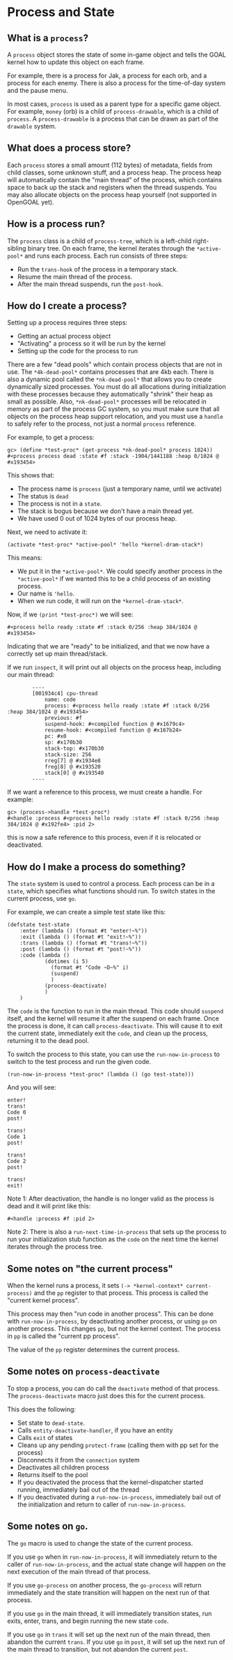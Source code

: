 # Process and State

## What is a `process`?

A `process` object stores the state of some in-game object and tells the GOAL kernel how to update this object on each frame.

For example, there is a process for Jak, a process for each orb, and a process for each enemy. There is also a process for the time-of-day system and the pause menu.

In most cases, `process` is used as a parent type for a specific game object.  For example, `money` (orb) is a child of `process-drawable`, which is a child of `process`.  A `process-drawable` is a process that can be drawn as part of the `drawable` system.

## What does a process store?

Each `process` stores a small amount (112 bytes) of metadata, fields from child classes, some unknown stuff, and a process heap.  The process heap will automatically contain the "main thread" of the process, which contains space to back up the stack and registers when the thread suspends.  You may also allocate objects on the process heap yourself (not supported in OpenGOAL yet).

## How is a process run?

The `process` class is a child of `process-tree`, which is a left-child right-sibling binary tree.  On each frame, the kernel iterates through the `*active-pool*` and runs each process.  Each run consists of three steps:

- Run the `trans-hook` of the process in a temporary stack.
- Resume the main thread of the process.
- After the main thread suspends, run the `post-hook`.


## How do I create a process?

Setting up a process requires three steps:
- Getting an actual process object
- "Activating" a process so it will be run by the kernel
- Setting up the code for the process to run


There are a few "dead pools" which contain process objects that are not in use.  The `*4k-dead-pool*` contains processes that are 4kb each.  There is also a dynamic pool called the `*nk-dead-pool*` that allows you to create dynamically sized processes. You must do all allocations during initialization with these processes because they automatically "shrink" their heap as small as possible.  Also, `*nk-dead-pool*` processes will be relocated in memory as part of the process GC system, so you must make sure that all objects on the process heap support relocation, and you must use a `handle` to safely refer to the process, not just a normal `process` reference.

For example, to get a process:
```
gc> (define *test-proc* (get-process *nk-dead-pool* process 1024))
#<process process dead :state #f :stack -1904/1441188 :heap 0/1024 @ #x193454>
```

This shows that:
- The process name is `process` (just a temporary name, until we activate)
- The status is `dead`
- The process is not in a `state`.
- The stack is bogus because we don't have a main thread yet.
- We have used 0 out of 1024 bytes of our process heap.

Next, we need to activate it:
```
(activate *test-proc* *active-pool* 'hello *kernel-dram-stack*)
```

This means:
- We put it in the `*active-pool*`. We could specify another process in the `*active-pool*` if we wanted this to be a child process of an existing process.
- Our name is `'hello`.
- When we run code, it will run on the `*kernel-dram-stack*`.

Now, if we `(print *test-proc*)` we will see:
```
#<process hello ready :state #f :stack 0/256 :heap 384/1024 @ #x193454>
```
Indicating that we are "ready" to be initialized, and that we now have a correctly set up main thread/stack.

If we run `inspect`, it will print out all objects on the process heap, including our main thread:
```
        ----
        [001934c4] cpu-thread
        	name: code
        	process: #<process hello ready :state #f :stack 0/256 :heap 384/1024 @ #x193454>
        	previous: #f
        	suspend-hook: #<compiled function @ #x1679c4>
        	resume-hook: #<compiled function @ #x167b24>
        	pc: #x0
        	sp: #x170b30
        	stack-top: #x170b30
        	stack-size: 256
        	rreg[7] @ #x1934e8
        	freg[8] @ #x193520
        	stack[0] @ #x193540
        ----
```

If we want a reference to this process, we must create a handle.  For example:
```
gc> (process->handle *test-proc*)
#<handle :process #<process hello ready :state #f :stack 0/256 :heap 384/1024 @ #x192fe4> :pid 2>
```
this is now a safe reference to this process, even if it is relocated or deactivated.

## How do I make a process do something?
The `state` system is used to control a process.  Each process can be in a `state`, which specifies what functions should run.  To switch states in the current process, use `go`.

For example, we can create a simple test state like this:
```
(defstate test-state
    :enter (lambda () (format #t "enter!~%"))
    :exit (lambda () (format #t "exit!~%"))
    :trans (lambda () (format #t "trans!~%"))
    :post (lambda () (format #t "post!~%"))
    :code (lambda ()
            (dotimes (i 5)
              (format #t "Code ~D~%" i)
              (suspend)
              )
            (process-deactivate)
            )
    )
```
The `code` is the function to run in the main thread.  This code should `suspend` itself, and the kernel will resume it after the suspend on each frame. Once the process is done, it can call `process-deactivate`. This will cause it to exit the current state, immediately exit the `code`, and clean up the process, returning it to the dead pool.

To switch the process to this state, you can use the `run-now-in-process` to switch to the test process and run the given code.
```
(run-now-in-process *test-proc* (lambda () (go test-state)))
```

And you will see:
```
enter!
trans!
Code 0
post!

trans!
Code 1
post!

trans!
Code 2
post!

trans!
exit!
```

Note 1: After deactivation, the handle is no longer valid as the process is dead and it will print like this:
```
#<handle :process #f :pid 2>
```

Note 2: There is also a `run-next-time-in-process` that sets up the process to run your initialization stub function as the `code` on the next time the kernel iterates through the process tree.

## Some notes on "the current process"
When the kernel runs a process, it sets `(-> *kernel-context* current-process)` and the `pp` register to that process.  This process is called the "current kernel process".

This process may then "run code in another process".  This can be done with `run-now-in-process`, by deactivating another process, or using `go` on another process.  This changes `pp`, but not the kernel context.  The process in `pp` is called the "current pp process".

The value of the `pp` register determines the current process.


## Some notes on `process-deactivate`
To stop a process, you can do call the `deactivate` method of that process.  The `process-deactivate` macro just does this for the current process.

This does the following:
- Set state to `dead-state`.
- Calls `entity-deactivate-handler`, if you have an entity
- Calls `exit` of states
- Cleans up any pending `protect-frame` (calling them with pp set for the process)
- Disconnects it from the `connection` system
- Deactivates all children process
- Returns itself to the pool
- If you deactivated the process that the kernel-dispatcher started running, immediately bail out of the thread
- If you deactivated during a `run-now-in-process`, immediately bail out of the initialization and return to caller of `run-now-in-process`.

## Some notes on `go`.
The `go` macro is used to change the state of the current process.


If you use `go` when in `run-now-in-process`, it will immediately return to the caller of `run-now-in-process`, and the actual state change will happen on the next execution of the main thread of that process.

If you use `go-process` on another process, the `go-process` will return immediately and the state transition will happen on the next run of that process.

If you use `go` in the main thread, it will immediately transition states, run exits, enter, trans, and begin running the new state `code`.

If you use `go` in `trans` it will set up the next run of the main thread, then abandon the current `trans`.
If you use `go` in `post`, it will set up the next run of the main thread to transition, but not abandon the current `post`. 


